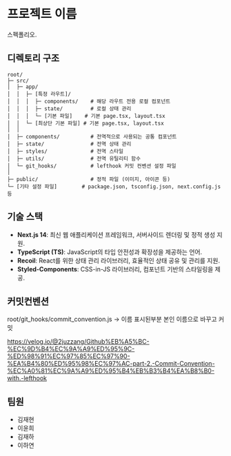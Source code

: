 # 프로젝트 이름
스펙폴리오.

## 디렉토리 구조 
```
root/
├─ src/
│  ├─ app/
│  │  ├─ [특정 라우트]/
│  │  │  ├─ components/    # 해당 라우트 전용 로컬 컴포넌트
│  │  │  ├─ state/         # 로컬 상태 관리
│  │  │  └─ [기본 파일]    # 기본 page.tsx, layout.tsx
│  │  └─ [최상단 기본 파일] # 기본 page.tsx, layout.tsx
│  │  
│  ├─ components/          # 전역적으로 사용되는 공통 컴포넌트
│  ├─ state/               # 전역 상태 관리
│  ├─ styles/              # 전역 스타일
│  ├─ utils/               # 전역 유틸리티 함수
│  └─ git_hooks/           # lefthook 커밋 컨벤션 설정 파일
│
├─ public/                 # 정적 파일 (이미지, 아이콘 등)
└─ [기타 설정 파일]        # package.json, tsconfig.json, next.config.js 등
```




## 기술 스택

- **Next.js 14**: 최신 웹 애플리케이션 프레임워크, 서버사이드 렌더링 및 정적 생성 지원.
- **TypeScript (TS)**: JavaScript의 타입 안전성과 확장성을 제공하는 언어.
- **Recoil**: React를 위한 상태 관리 라이브러리, 효율적인 상태 공유 및 관리를 지원.
- **Styled-Components**: CSS-in-JS 라이브러리, 컴포넌트 기반의 스타일링을 제공.

## 커밋컨벤션

root/git_hooks/commit_convention.js -> 이름 표시된부분 본인 이름으로 바꾸고 커밋

https://velog.io/@2juzzang/Github%EB%A5%BC-%EC%9D%B4%EC%9A%A9%ED%95%9C-%ED%98%91%EC%97%85%EC%97%90-%EA%B4%80%ED%95%98%EC%97%AC-part-2.-Commit-Convention-%EC%A0%81%EC%9A%A9%ED%95%B4%EB%B3%B4%EA%B8%B0-with.-lefthook

## 팀원
- 김재현
- 이윤희
- 김재하
- 이하연
